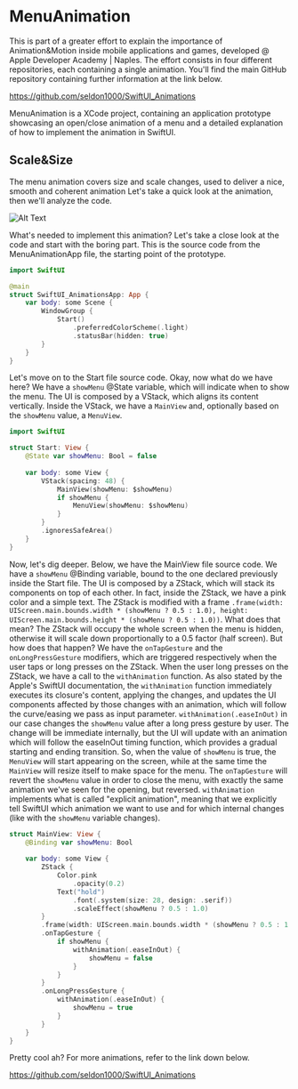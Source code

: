 # MenuAnimation

This is part of a greater effort to explain the importance of Animation&Motion inside mobile applications and games, developed @ Apple Developer Academy | Naples. The effort consists in four different repositories, each containing a single animation. You'll find the main GitHub repository containing further information at the link below.

https://github.com/seldon1000/SwiftUI_Animations

MenuAnimation is a XCode project, containing an application prototype showcasing an open/close animation of a menu and a detailed explanation of how to implement the animation in SwiftUI. 

## Scale&Size
The menu animation covers size and scale changes, used to deliver a nice, smooth and coherent animation  Let's take a quick look at the animation, then we'll analyze the code.

![Alt Text](https://github.com/seldon1000/SwiftUI_Animations/blob/main/ezgif-2-78cdc7af88.gif)

What's needed to implement this animation? Let's take a close look at the code and start with the boring part. This is the source code from the MenuAnimationApp file, the starting point of the prototype.

```swift
import SwiftUI

@main
struct SwiftUI_AnimationsApp: App {
    var body: some Scene {
        WindowGroup {
            Start()
                .preferredColorScheme(.light)
                .statusBar(hidden: true)
        }
    }
}
```

Let's move on to the Start file source code. Okay, now what do we have here? We have a ```showMenu``` @State variable, which will indicate when to show the menu. The UI is composed by a VStack, which aligns its content vertically. Inside the VStack, we have a ```MainView``` and, optionally based on the ```showMenu``` value, a ```MenuView```.

```swift
import SwiftUI

struct Start: View {
    @State var showMenu: Bool = false
    
    var body: some View {
        VStack(spacing: 48) {
            MainView(showMenu: $showMenu)
            if showMenu {
                MenuView(showMenu: $showMenu)
            }
        }
        .ignoresSafeArea()
    }
}
```

Now, let's dig deeper. Below, we have the MainView file source code. We have a ```showMenu``` @Binding variable, bound to the one declared previously inside the Start file. The UI is composed by a ZStack, which will stack its components on top of each other. In fact, inside the ZStack, we have a pink color and a simple text. The ZStack is modified with a frame ```.frame(width: UIScreen.main.bounds.width * (showMenu ? 0.5 : 1.0), height: UIScreen.main.bounds.height * (showMenu ? 0.5 : 1.0))```. What does that mean? The ZStack will occupy the whole screen when the menu is hidden, otherwise it will scale down proportionally to a 0.5 factor (half screen). But how does that happen? We have the ```onTapGesture``` and the ```onLongPressGesture``` modifiers, which are triggered respectively when the user taps or long presses on the ZStack. When the user long presses on the ZStack, we have a call to the ```withAnimation``` function. As also stated by the Apple's SwiftUI documentation, the ```withAnimation``` function immediately executes its closure's content, applying the changes, and updates the UI components affected by those changes with an animation, which will follow the curve/easing we pass as input parameter. ```withAnimation(.easeInOut)``` in our case changes the ```showMenu``` value after a long press gesture by user. The change will be immediate internally, but the UI will update with an animation which will follow the easeInOut timing function, which provides a gradual starting and ending transition. So, when the value of ```showMenu``` is true, the ```MenuView``` will start appearing on the screen, while at the same time the ```MainView``` will resize itself to make space for the menu. The ```onTapGesture``` will revert the ```showMenu``` value in order to close the menu, with exactly the same animation we've seen for the opening, but reversed. ```withAnimation``` implements what is called "explicit animation", meaning that we explicitly tell SwiftUI which animation we want to use and for which internal changes (like with the ```showMenu``` variable changes).

```swift
struct MainView: View {
    @Binding var showMenu: Bool
    
    var body: some View {
        ZStack {
            Color.pink
                .opacity(0.2)
            Text("hold")
                .font(.system(size: 28, design: .serif))
                .scaleEffect(showMenu ? 0.5 : 1.0)
        }
        .frame(width: UIScreen.main.bounds.width * (showMenu ? 0.5 : 1.0), height: UIScreen.main.bounds.height * (showMenu ? 0.5 : 1.0))
        .onTapGesture {
            if showMenu {
                withAnimation(.easeInOut) {
                    showMenu = false
                }
            }
        }
        .onLongPressGesture {
            withAnimation(.easeInOut) {
                showMenu = true
            }
        }
    }
}
```

Pretty cool ah? For more animations, refer to the link down below.

https://github.com/seldon1000/SwiftUI_Animations
